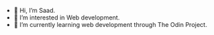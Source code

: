 - 👋 Hi, I’m Saad.
- 👀 I’m interested in Web development.
- 🌱 I’m currently learning web development through The Odin Project.

<!---
yangkai-s/yangkai-s is a ✨ special ✨ repository because its `README.md` (this file) appears on your GitHub profile.
You can click the Preview link to take a look at your changes.
--->
